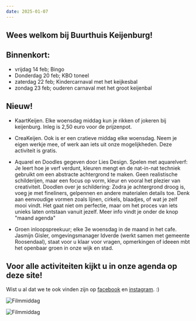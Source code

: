```yaml
---
date: 2025-01-07
---
```


## Wees welkom bij Buurthuis Keijenburg!

## Binnenkort:
- vrijdag 14 feb; Bingo
- Donderdag 20 feb; KBO toneel
- zaterdag 22 feb; Kindercarnaval met het keijkesbal
- zondag 23 feb; ouderen carnaval met het groot keijenbal

## Nieuw!

- KaartKeijen.
  Elke woensdag middag kun je rikken of jokeren bij keijenburg. Inleg is 2,50 euro voor de prijzenpot.

- CreaKeijen.
  Ook is er een cratieve middag elke woensdag. Neem je eigen werkje mee, of werk aan iets uit onze mogelijkheden. 
  Deze activiteit is gratis.

- Aquarel en Doodles gegeven door Lies Design.
  Spelen met aquarelverf: Je leert hoe je verf verdunt, kleuren mengt en de nat-in-nat techniek gebruikt om een 
  abstracte achtergrond te maken. Geen realistische schilderijen, maar een focus op vorm, kleur en vooral het plezier van creativiteit.
  Doodlen over je schildering: Zodra je achtergrond droog is, voeg je met fineliners, gelpennen en andere materialen details toe. 
  Denk aan eenvoudige vormen zoals lijnen, cirkels, blaadjes, of wat je zelf mooi vindt. Het gaat niet om perfectie, 
  maar om het proces van iets unieks laten ontstaan vanuit jezelf.
  Meer info vindt je onder de knop "maand agenda"

- Groen inloopspreekuur; elke 3e woensdag in de maand in het cafe.
  Jasmijn Gisler, omgevingsmanager Idverde (werkt samen met gemeente Roosendaal), staat voor u klaar voor vragen,
  opmerkingen of ideeen mbt het openbaar groen in onze wijk en stad.

## Voor alle activiteiten kijkt u in onze agenda op deze site!

Wist u al dat we te ook vinden zijn op [facebook](https://www.facebook.com/buurthuiskeijenburg) en [instagram](https://www.instagram.com/buurthuis_keijenburg_/). :)

![Filmmiddag](/files/kaartmiddag-2025.jpg)

![Filmmiddag](/files/crea-keijen-2025.jpg)
